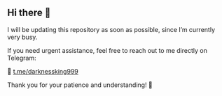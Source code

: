 ## Hi there 👋

I will be updating this repository as soon as possible, since I’m currently very busy.

If you need urgent assistance, feel free to reach out to me directly on Telegram:

📩 [t.me/darknessking999](https://t.me/darknessking999)

Thank you for your patience and understanding! 🚀
